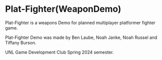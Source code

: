 # Plat-Fighter(WeaponDemo)
Plat-Fighter is a weapons Demo for planned multiplayer platformer fighter game.

Plat-Fighter Demo was made by Ben Laube, Noah Janke, Noah Russel and Tiffany Burson.

UNL Game Development Club Spring 2024 semester.
